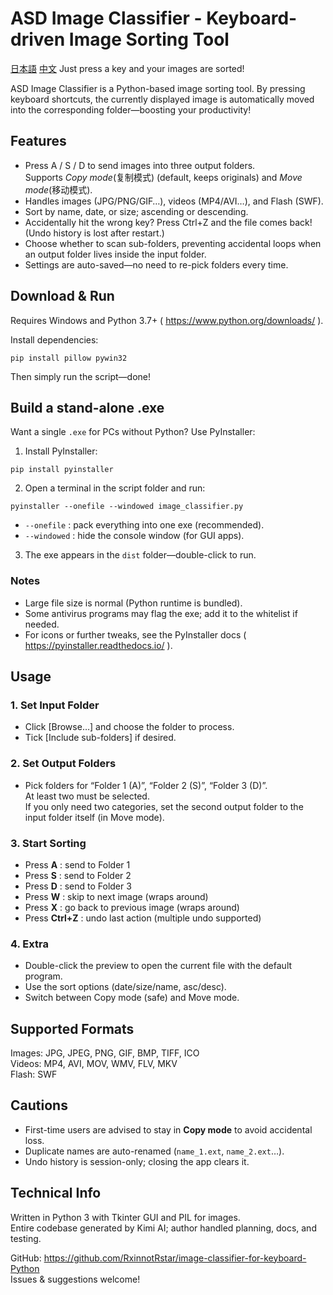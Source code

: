# ASD Image Classifier - Keyboard-driven Image Sorting Tool
[日本語](https://github.com/RxinnotRstar/ASD-image-classifier-Python/blob/main/Readme-JP.MD)  [中文](https://github.com/RxinnotRstar/ASD-image-classifier-Python/blob/main/Readme.MD)
Just press a key and your images are sorted!

ASD Image Classifier is a Python-based image sorting tool. By pressing keyboard shortcuts, the currently displayed image is automatically moved into the corresponding folder—boosting your productivity!

## Features

- Press A / S / D to send images into three output folders.  
  Supports *Copy mode*(复制模式) (default, keeps originals) and *Move mode*(移动模式).
- Handles images (JPG/PNG/GIF…), videos (MP4/AVI…), and Flash (SWF).
- Sort by name, date, or size; ascending or descending.
- Accidentally hit the wrong key? Press Ctrl+Z and the file comes back!  
  (Undo history is lost after restart.)
- Choose whether to scan sub-folders, preventing accidental loops when an output folder lives inside the input folder.
- Settings are auto-saved—no need to re-pick folders every time.

## Download & Run

Requires Windows and Python 3.7+ ( https://www.python.org/downloads/ ).

Install dependencies:
```
pip install pillow pywin32
```
Then simply run the script—done!

## Build a stand-alone .exe

Want a single `.exe` for PCs without Python? Use PyInstaller:

1. Install PyInstaller:
```
pip install pyinstaller
```
2. Open a terminal in the script folder and run:
```
pyinstaller --onefile --windowed image_classifier.py
```
   - `--onefile` : pack everything into one exe (recommended).  
   - `--windowed` : hide the console window (for GUI apps).
3. The exe appears in the `dist` folder—double-click to run.

### Notes
- Large file size is normal (Python runtime is bundled).  
- Some antivirus programs may flag the exe; add it to the whitelist if needed.  
- For icons or further tweaks, see the PyInstaller docs ( https://pyinstaller.readthedocs.io/ ).

## Usage

### 1. Set Input Folder
- Click [Browse…] and choose the folder to process.  
- Tick [Include sub-folders] if desired.

### 2. Set Output Folders
- Pick folders for “Folder 1 (A)”, “Folder 2 (S)”, “Folder 3 (D)”.  
  At least two must be selected.  
  If you only need two categories, set the second output folder to the input folder itself (in Move mode).

### 3. Start Sorting
- Press **A** : send to Folder 1  
- Press **S** : send to Folder 2  
- Press **D** : send to Folder 3  
- Press **W** : skip to next image (wraps around)  
- Press **X** : go back to previous image (wraps around)  
- Press **Ctrl+Z** : undo last action (multiple undo supported)

### 4. Extra
- Double-click the preview to open the current file with the default program.  
- Use the sort options (date/size/name, asc/desc).  
- Switch between Copy mode (safe) and Move mode.

## Supported Formats

Images: JPG, JPEG, PNG, GIF, BMP, TIFF, ICO  
Videos: MP4, AVI, MOV, WMV, FLV, MKV  
Flash: SWF

## Cautions

- First-time users are advised to stay in **Copy mode** to avoid accidental loss.  
- Duplicate names are auto-renamed (`name_1.ext`, `name_2.ext`…).  
- Undo history is session-only; closing the app clears it.

## Technical Info

Written in Python 3 with Tkinter GUI and PIL for images.  
Entire codebase generated by Kimi AI; author handled planning, docs, and testing.

GitHub: https://github.com/RxinnotRstar/image-classifier-for-keyboard-Python  
Issues & suggestions welcome!
